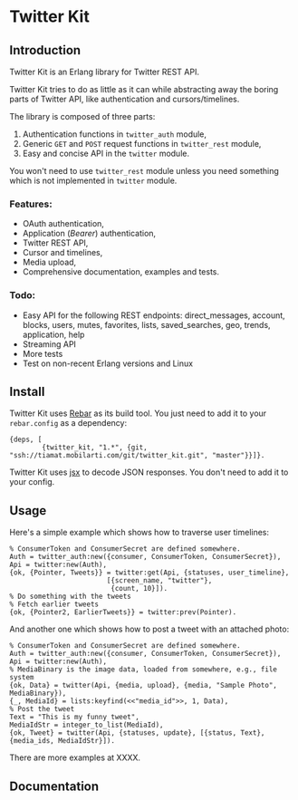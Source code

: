 # Twitter Kit

## Introduction

Twitter Kit is an Erlang library for Twitter REST API.

Twitter Kit tries to do as little as it can while abstracting away the boring parts of Twitter API, like authentication and cursors/timelines.

The library is composed of three parts:

1. Authentication functions in `twitter_auth` module,
2. Generic `GET` and `POST` request functions in `twitter_rest` module,
3. Easy and concise API in the `twitter` module.

You won't need to use `twitter_rest` module unless you need something which is not implemented in `twitter` module.


### Features:

 - OAuth authentication,
 - Application (_Bearer_) authentication,
 - Twitter REST API,
 - Cursor and timelines,
 - Media upload,
 - Comprehensive documentation, examples and tests.

### Todo:

 - Easy API for the following REST endpoints: direct_messages, account, blocks, users, mutes, favorites, lists, saved_searches, geo, trends, application, help
 - Streaming API
 - More tests
 - Test on non-recent Erlang versions and Linux

## Install

Twitter Kit uses [Rebar](https://github.com/rebar/rebar) as its build tool. You just need to add it to your `rebar.config` as a dependency:

    {deps, [
            {twitter_kit, "1.*", {git, "ssh://tiamat.mobilarti.com/git/twitter_kit.git", "master"}}]}.

Twitter Kit uses [jsx](https://github.com/talentdeficit/jsx) to decode JSON responses. You don't need to add it to your config.


## Usage

Here's a simple example which shows how to traverse user timelines:

    % ConsumerToken and ConsumerSecret are defined somewhere.
    Auth = twitter_auth:new({consumer, ConsumerToken, ConsumerSecret}),
    Api = twitter:new(Auth),
    {ok, {Pointer, Tweets}} = twitter:get(Api, {statuses, user_timeline},
                            [{screen_name, "twitter"},
                             {count, 10}]).
    % Do something with the tweets
    % Fetch earlier tweets
    {ok, {Pointer2, EarlierTweets}} = twitter:prev(Pointer).

And another one which shows how to post a tweet with an attached photo:

    % ConsumerToken and ConsumerSecret are defined somewhere.
    Auth = twitter_auth:new({consumer, ConsumerToken, ConsumerSecret}),
    Api = twitter:new(Auth),
    % MediaBinary is the image data, loaded from somewhere, e.g., file system
    {ok, Data} = twitter(Api, {media, upload}, {media, "Sample Photo", MediaBinary}),
    {_, MediaId} = lists:keyfind(<<"media_id">>, 1, Data),
    % Post the tweet
    Text = "This is my funny tweet",
    MediaIdStr = integer_to_list(MediaId),
    {ok, Tweet} = twitter(Api, {statuses, update}, [{status, Text}, {media_ids, MediaIdStr}]).

There are more examples at XXXX.

## Documentation
